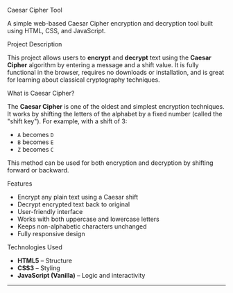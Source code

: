  Caesar Cipher Tool

A simple web-based Caesar Cipher encryption and decryption tool built using HTML, CSS, and JavaScript.


 Project Description

This project allows users to **encrypt** and **decrypt** text using the **Caesar Cipher** algorithm by entering a message and a shift value. It is fully functional in the browser, requires no downloads or installation, and is great for learning about classical cryptography techniques.


What is Caesar Cipher?

The **Caesar Cipher** is one of the oldest and simplest encryption techniques. It works by shifting the letters of the alphabet by a fixed number (called the "shift key"). For example, with a shift of 3:
- `A` becomes `D`
- `B` becomes `E`
- `Z` becomes `C`

This method can be used for both encryption and decryption by shifting forward or backward.

 Features

- Encrypt any plain text using a Caesar shift
- Decrypt encrypted text back to original
- User-friendly interface
- Works with both uppercase and lowercase letters
- Keeps non-alphabetic characters unchanged
- Fully responsive design

Technologies Used

- **HTML5** – Structure
- **CSS3** – Styling
- **JavaScript (Vanilla)** – Logic and interactivity

---




